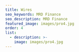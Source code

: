 ```yaml
---
title: Wires
seo_keywords: MRD Finance
seo_description: MRD Finance
featured_image: images/pro4.jpg
order: 4
list:
  - description: >-
    image: images/pro4.jpg
---
```



